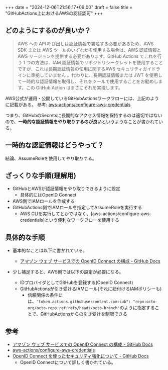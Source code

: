 +++
date = "2024-12-06T21:56:17+09:00"
draft = false
title = "GitHubActions上におけるAWSの認証認可"
+++


## どのようにするのが良いか？

> AWS への API 呼び出しは認証情報で署名する必要があるため、AWS SDK または AWS ツールのいずれかを使用する場合は、AWS 認証情報と AWS リージョンを提供する必要があります。GitHub Actions でこれを行う 1 つの方法は、IAM 認証情報でリポジトリシークレットを使用することですが、これは長期認証情報の使用に関するAWS セキュリティガイドラインに準拠していません 。代わりに、長期認証情報または JWT を使用して一時的な認証情報を取得し、それをツールで使用することをお勧めします。この GitHub Action はまさにそれを実現します。

AWS公式が運用・公開しているGitHubActionsワークフローには、上記のように記載がある。
参考: [aws-actions/configure-aws-credentials](https://github.com/aws-actions/configure-aws-credentials?tab=readme-ov-file)

つまり、GitHubのSecretsに長期的なアクセス情報を保持するのは適切ではないので、**一時的な認証情報をやり取りするのが良い**というようなことが書かれている。

## 一時的な認証情報はどうやって？

結論、AssumeRoleを使用してやり取りする。

## ざっくりな手順(理解用)

- GitHubとAWSが認証情報をやり取りできるように設定
  - 具体的にはOpenID Connect
- AWS側でIAMロールを作成する
- GitHubActions側でIAMロールを指定してAssumeRoleを実行する
  - AWS CLIを実行してとかではなく、[aws-actions/configure-aws-credentials]という便利なワークフローを使用する

## 具体的な手順

- 基本的なことは以下に書かれている。
  - [アマゾン ウェブ サービスでの OpenID Connect の構成 - GitHub Docs](https://docs.github.com/ja/actions/security-for-github-actions/security-hardening-your-deployments/configuring-openid-connect-in-amazon-web-services#adding-the-identity-provider-to-aws)

- 少し補足すると、AWS側では以下の設定が必要になる。
  - IDプロバイダとしてGitHubを登録する(OpenID Connect)
  - GitHubActionsが引き受けるIAMロール(それに紐付けるIAMポリシーも)
    - 信頼関係の条件には、`"token.actions.githubusercontent.com:sub": "repo:octo-org/octo-repo:ref:refs/heads/octo-branch"`のように指定することで、GitHubActionsからの引き受けを制限できる

## 参考

- [アマゾン ウェブ サービスでの OpenID Connect の構成 - GitHub Docs](https://docs.github.com/ja/actions/security-for-github-actions/security-hardening-your-deployments/configuring-openid-connect-in-amazon-web-services#prerequisites)
- [aws-actions/configure-aws-credentials](https://github.com/aws-actions/configure-aws-credentials?tab=readme-ov-file)
- [OpenID Connect を使ったセキュリティ強化について - GitHub Docs](https://docs.github.com/ja/actions/security-for-github-actions/security-hardening-your-deployments/about-security-hardening-with-openid-connect)
  - OpenID Connectについて詳しく書かれている。